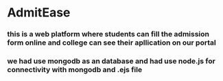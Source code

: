 # AdmitEase
### this is a web platform where students can fill the admission form online and college can see their apllication on our portal
### we had use mongodb as an database and had use node.js for connectivity with mongodb and .ejs file